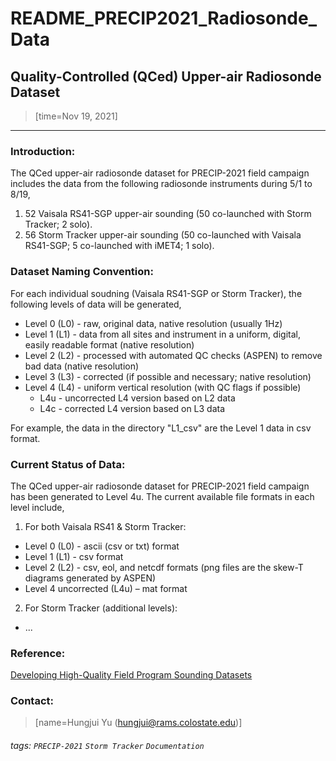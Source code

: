 # README_PRECIP2021_Radiosonde_Data

## Quality-Controlled (QCed) Upper-air Radiosonde Dataset

> [time=Nov 19, 2021]

---

### Introduction:

The QCed upper-air radiosonde dataset for PRECIP-2021 field campaign includes the data from the following radiosonde instruments during 5/1 to 8/19,

1. 52 Vaisala RS41-SGP upper-air sounding (50 co-launched with Storm Tracker; 2 solo).
2. 56 Storm Tracker upper-air sounding (50 co-launched with Vaisala RS41-SGP; 5 co-launched with iMET4; 1 solo).


### Dataset Naming Convention:

For each individual soudning (Vaisala RS41-SGP or Storm Tracker), the following levels of data will be generated,

* Level 0 (L0) - raw, original data, native resolution (usually 1Hz)
* Level 1 (L1) - data from all sites and instrument in a uniform, digital, easily readable format (native resolution)
* Level 2 (L2) - processed with automated QC checks (ASPEN) to remove bad data (native resolution)
* Level 3 (L3) - corrected (if possible and necessary; native resolution)
* Level 4 (L4) - uniform vertical resolution (with QC flags if possible)
    * L4u - uncorrected L4 version based on L2 data
    * L4c - corrected L4 version based on L3 data

For example, the data in the directory "L1_csv" are the Level 1 data in csv format.


### Current Status of Data:

The QCed upper-air radiosonde dataset for PRECIP-2021 field campaign has been generated to Level 4u. The current available file formats in each level include,

1. For both Vaisala RS41 & Storm Tracker:
* Level 0 (L0) - ascii (csv or txt) format
* Level 1 (L1) - csv format
* Level 2 (L2) - csv, eol, and netcdf formats (png files are the skew-T diagrams generated by ASPEN)
* Level 4 uncorrected (L4u) – mat format

2. For Storm Tracker (additional levels):
* ...


### Reference:

[Developing High-Quality Field Program Sounding Datasets](https://archive.eol.ucar.edu/projects/sondeqc/)


### Contact:

> [name=Hungjui Yu (hungjui@rams.colostate.edu)]

###### tags: `PRECIP-2021` `Storm Tracker` `Documentation`
